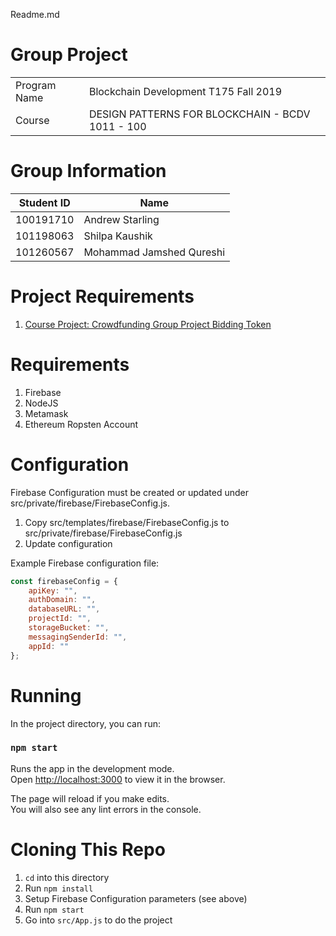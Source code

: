 Readme.md

# Group Project
|  |  |
| ----------- | ----------- |
| Program Name | Blockchain Development T175 Fall 2019 |
| Course | DESIGN PATTERNS FOR BLOCKCHAIN - BCDV 1011 - 100 |

# Group Information
| Student ID | Name |
| ----------- | ----------- |
| 100191710 | Andrew Starling |
| 101198063 | Shilpa Kaushik | 
| 101260567 | Mohammad Jamshed Qureshi |


# Project Requirements
1. [Course Project: Crowdfunding Group Project Bidding Token]()

# Requirements
1. Firebase 
1. NodeJS
1. Metamask
1. Ethereum Ropsten Account

# Configuration
Firebase Configuration must be created or updated under src/private/firebase/FirebaseConfig.js.
1. Copy  src/templates/firebase/FirebaseConfig.js to src/private/firebase/FirebaseConfig.js
1. Update configuration

Example Firebase configuration file:
```javascript
const firebaseConfig = {
    apiKey: "",
    authDomain: "",
    databaseURL: "",
    projectId: "",
    storageBucket: "",
    messagingSenderId: "",
    appId: ""
};
```

# Running
In the project directory, you can run:

### `npm start`

Runs the app in the development mode.<br />
Open [http://localhost:3000](http://localhost:3000) to view it in 
the browser.

The page will reload if you make edits.<br />
You will also see any lint errors in the console.

# Cloning This Repo
1. `cd` into this directory
1. Run `npm install`
1. Setup Firebase Configuration parameters (see above)
1. Run `npm start`
1. Go into `src/App.js` to do the project

